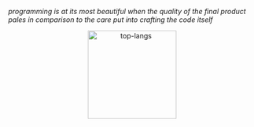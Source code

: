 _programming is at its most beautiful when the quality of the final product pales in comparison to the care put into crafting the code itself_

<p align="center">
    <img height="180em" src="https://github-readme-stats.vercel.app/api/top-langs/?username=HordLawk&theme=dracula&layout=compact&hide_border=true" alt="top-langs" class="center">
</p>

<!--
**HordLawk/HordLawk** is a ✨ _special_ ✨ repository because its `README.md` (this file) appears on your GitHub profile.

Here are some ideas to get you started:

- 🔭 I’m currently working on ...
- 🌱 I’m currently learning ...
- 👯 I’m looking to collaborate on ...
- 🤔 I’m looking for help with ...
- 💬 Ask me about ...
- 📫 How to reach me: ...
- 😄 Pronouns: ...
- ⚡ Fun fact: ...
-->

